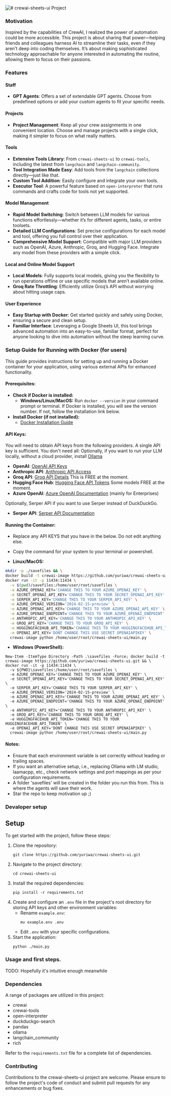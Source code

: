 ![# crewai-sheets-ui Project](https://repository-images.githubusercontent.com/778369177/0b532ef9-0315-49f6-9edf-83496ae0f399)

### Motivation

Inspired by the capabilities of CrewAI, I realized the power of automation could be more accessible. This project is about sharing that power—helping friends and colleagues harness AI to streamline their tasks, even if they aren't deep into coding themselves. It’s about making sophisticated technology approachable for anyone interested in automating the routine, allowing them to focus on their passions.

### Features

#### Staff
- **GPT Agents**: Offers a set of extendable GPT agents. Choose from predefined options or add your custom agents to fit your specific needs.

#### Projects
- **Project Management**: Keep all your crew assignments in one convenient location. Choose and manage projects with a single click, making it simpler to focus on what really matters.

#### Tools
- **Extensive Tools Library**: From `crewai-sheets-ui` to `crewai-tools`, including the latest from `langchain` and `langchain-community`.
- **Tool Integration Made Easy**: Add tools from the `langchain` collections directly—just like that.
- **Custom Tool Addition**: Easily configure and integrate your own tools.
- **Executor Tool**: A powerful feature based on `open-interpreter` that runs commands and crafts code for tools not yet supported.

#### Model Management
- **Rapid Model Switching**: Switch between LLM models for various functions effortlessly—whether it’s for different agents, tasks, or entire toolsets.
- **Detailed LLM Configurations**: Set precise configurations for each model and tool, offering you full control over their application.
- **Comprehensive Model Support**: Compatible with major LLM providers such as OpenAI, Azure, Anthropic, Groq, and Hugging Face. Integrate any model from these providers with a simple click.

#### Local and Online Model Support
- **Local Models**: Fully supports local models, giving you the flexibility to run operations offline or use specific models that aren’t available online.
- **Groq Rate Throttling**: Efficiently utilize Groq’s API without worrying about hitting usage caps.

#### User Experience
- **Easy Startup with Docker**: Get started quickly and safely using Docker, ensuring a secure and clean setup.
- **Familiar Interface**: Leveraging a Google Sheets UI, this tool brings advanced automation into an easy-to-use, familiar format, perfect for anyone looking to dive into automation without the steep learning curve.


### Setup Guide for Running with Docker (for users)

This guide provides instructions for setting up and running a Docker container for your application, using various external APIs for enhanced functionality.

#### Prerequisites:
- **Check if Docker is installed:**
  - **Windows/Linux/MacOS:** Run `docker --version` in your command prompt or terminal. If Docker is installed, you will see the version number. If not, follow the installation link below.
- **Install Docker (if not installed):**
  - [Docker Installation Guide](https://docs.docker.com/get-docker/)

#### API Keys:
You will need to obtain API keys from the following providers. A single API key is sufficient. You don't need all:
Optionally, if you want to run your LLM locally, without a cloud provider, install [Ollama](https://ollama.com/)

- **OpenAI**: [OpenAI API Keys](http://platform.openai.com/)
- **Anthropic API**: [Anthropic API Access](https://www.anthropic.com/api)
- **Groq API**: [Groq API Details](https://console.groq.com/playground) This is FREE at the moment.
- **Hugging Face Hub**: [Hugging Face API Tokens](https://huggingface.co/settings/tokens) Some models FREE at the moment.
- **Azure OpenAI**: [Azure OpenAI Documentation](https://docs.microsoft.com/en-us/azure/cognitive-services/openai/) (mainly for Enterprises)

Optionally, Serper API if you want to use Serper instead of DuckDuckGo.
- **Serper API**: [Serper API Documentation](https://serpapi.com/)

#### Running the Container:
- Replace any API KEYS that you have in the below. Do not edit anything else.
- Copy the command for your system to your terminal or powershell.

- **Linux/MacOS:**

```bash
mkdir -p ./savefiles && \
docker build -t crewai-image https://github.com/yuriwa/crewai-sheets-ui.git && \
docker run -it -p 11434:11434 \
  -v $(pwd)/savefiles:/home/user/root/savefiles \
  -e AZURE_OPENAI_KEY='CHANGE THIS TO YOUR AZURE_OPENAI_KEY' \
  -e SECRET_OPENAI_API_KEY='CHANGE THIS TO YOUR SECRET_OPENAI_API_KEY' \
  -e SERPER_API_KEY='CHANGE THIS TO YOUR SERPER_API_KEY' \
  -e AZURE_OPENAI_VERSION='2024-02-15-preview' \
  -e AZURE_OPENAI_API_KEY='CHANGE THIS TO YOUR AZURE_OPENAI_API_KEY' \
  -e AZURE_OPENAI_ENDPOINT='CHANGE THIS TO YOUR AZURE_OPENAI_ENDPOINT' \
  -e ANTHROPIC_API_KEY='CHANGE THIS TO YOUR ANTHROPIC_API_KEY' \
  -e GROQ_API_KEY='CHANGE THIS TO YOUR GROQ_API_KEY' \
  -e HUGGINGFACEHUB_API_TOKEN='CHANGE THIS TO YOUR HUGGINGFACEHUB_API_TOKEN' \
  -e OPENAI_API_KEY='DONT CHANGE THIS USE SECRET OPENAIAPIKEY' \
  crewai-image python /home/user/root/crewai-sheets-ui/main.py

```

- **Windows (PowerShell):**
```
New-Item -ItemType Directory -Path .\savefiles -Force; docker build -t crewai-image https://github.com/yuriwa/crewai-sheets-ui.git && \
docker run -it -p 11434:11434 \
  -v ${PWD}\savefiles:/home/user/root/savefiles \
  -e AZURE_OPENAI_KEY='CHANGE THIS TO YOUR AZURE_OPENAI_KEY' \
  -e SECRET_OPENAI_API_KEY='CHANGE THIS TO YOUR SECRET_OPENAI_API_KEY' \
  -e SERPER_API_KEY='CHANGE THIS TO YOUR SERPER_API_KEY' \
  -e AZURE_OPENAI_VERSION='2024-02-15-preview' \
  -e AZURE_OPENAI_API_KEY='CHANGE THIS TO YOUR AZURE_OPENAI_API_KEY' \
  -e AZURE_OPENAI_ENDPOINT='CHANGE THIS TO YOUR AZURE_OPENAI_ENDPOINT' \
  -e ANTHROPIC_API_KEY='CHANGE THIS TO YOUR ANTHROPIC_API_KEY' \
  -e GROQ_API_KEY='CHANGE THIS TO YOUR GROQ_API_KEY' \
  -e HUGGINGFACEHUB_API_TOKEN='CHANGE THIS TO YOUR HUGGINGFACEHUB_API_TOKEN' \
  -e OPENAI_API_KEY='DONT CHANGE THIS USE SECRET OPENAIAPIKEY' \
  crewai-image python /home/user/root/crewai-sheets-ui/main.py
```

#### Notes:
- Ensure that each environment variable is set correctly without leading or trailing spaces.
- If you want an alternative setup, i.e., replacing Ollama with LM studio, laamacpp, etc., check network settings and port mappings as per your configuration requirements.
- A folder 'savefiles' will be created in the folder you run this from. This is where the agents will save their work.
- Star the repo to keep motivation up ;)


### Devaloper setup
## Setup
To get started with the project, follow these steps:
1. Clone the repository:
   ```
   git clone https://github.com/yuriwa/crewai-sheets-ui.git
   ```
2. Navigate to the project directory:
   ```
   cd crewai-sheets-ui
   ```
3. Install the required dependencies:
   ```
   pip install -r requirements.txt
   ```
4. Create and configure an `.env` file in the project's root directory for storing API keys and other environment variables:
   - Rename `example.env`:
     ```
     mv example.env .env
     ```
   - Edit `.env` with your specific configurations.
5. Start the application:
   ```
   python ./main.py
   ```

### Usage and first steps.
TODO: 
Hopefully it's intuitive enough meanwhile
### Dependencies
A range of packages are utilized in this project:
- crewai
- crewai-tools
- open-interpreter
- duckduckgo-search
- pandas
- ollama
- langchain_community
- rich

Refer to the `requirements.txt` file for a complete list of dependencies.

### Contributing
Contributions to the crewai-sheets-ui project are welcome. Please ensure to follow the project's code of conduct and submit pull requests for any enhancements or bug fixes.
